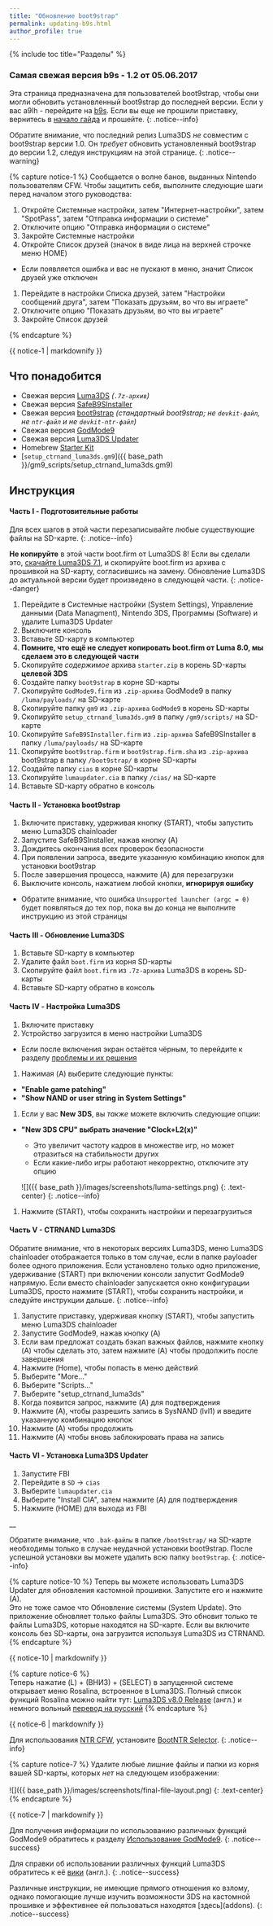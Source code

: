 ```yaml
---
title: "Обновление boot9strap"
permalink: updating-b9s.html
author_profile: true
---
```

{% include toc title="Разделы" %}

<h3>Самая свежая версия b9s - 1.2 от 05.06.2017</h3>

Эта страница предназначена для пользователей boot9strap, чтобы они могли обновить установленный boot9strap до последней версии. Если у вас a9lh - перейдите на [b9s](a9lh-to-b9s). Если вы еще не прошили приставку, вернитесь в [начало гайда](/) и прошейте. 
{: .notice--info}

Обратите внимание, что последний релиз Luma3DS *не* совместим с boot9strap версии 1.0. Он *требует* обновить установленный boot9strap до версии 1.2, следуя инструкциям на этой странице.
{: .notice--warning}

{% capture notice-1 %}
Сообщается о волне банов, выданных Nintendo пользователям CFW. Чтобы защитить себя, выполните следующие шаги перед началом этого руководства:

1. Откройте Системные настройки, затем "Интернет-настройки", затем "SpotPass", затем "Отправка информации о системе"
1. Отключите опцию "Отправка информации о системе"
1. Закройте Системные настройки
1. Откройте Список друзей (значок в виде лица на верхней строчке меню HOME)
  + Если появляется ошибка и вас не пускают в меню, значит Список друзей уже отключен
1. Перейдите в настройки Списка друзей, затем "Настройки сообщений друга", затем "Показать друзьям, во что вы играете"
1. Отключите опцию "Показать друзьям, во что вы играете"
1. Закройте Список друзей

{% endcapture %}

<div class="notice--danger">{{ notice-1 | markdownify }}</div>

## Что понадобится
<a name="what_need" />

* Свежая версия [Luma3DS](https://github.com/AuroraWright/Luma3DS/releases/latest) *(`.7z-архив`)*
* Свежая версия [SafeB9SInstaller](https://github.com/d0k3/SafeB9SInstaller/releases/latest)
* Свежая версия [boot9strap](https://github.com/SciresM/boot9strap/releases/latest) *(стандартный boot9strap; не `devkit-файл`, не `ntr-файл` и не `devkit-ntr-файл`)*
* Свежая версия [GodMode9](https://github.com/d0k3/GodMode9/releases/latest)
* Свежая версия [Luma3DS Updater](https://github.com/KunoichiZ/lumaupdate/releases/latest)
* Homebrew [Starter Kit](http://smealum.github.io/ninjhax2/starter.zip)
* [`setup_ctrnand_luma3ds.gm9`]({{ base_path }}/gm9_scripts/setup_ctrnand_luma3ds.gm9)

## Инструкция
<a name="instructions" />

#### Часть I - Подготовительные работы
<a name="part1" />

Для всех шагов в этой части перезаписывайте любые существующие файлы на SD-карте.
{: .notice--info}

**Не копируйте** в этой части boot.firm от Luma3DS 8! Если вы сделали это, [скачайте Luma3DS 7.1](https://github.com/AuroraWright/Luma3DS/releases/tag/v7.1), и скопируйте boot.firm из архива с прошивкой на SD-карту, согласившись на замену. Обновление Luma3DS до актуальной версии будет произведено в следующей части. 
{: .notice--danger}

1. Перейдите в Системные настройки (System Settings), Управление данными (Data Managment), Nintendo 3DS, Программы (Software) и удалите Luma3DS Updater
1. Выключите консоль
1. Вставьте SD-карту в компьютер
1. **Помните, что ещё не следует копировать boot.firm от Luma 8.0, мы сделаем это в следующей части**
1. Скопируйте _содержимое_ архива `starter.zip` в корень SD-карты **целевой 3DS**
1. Создайте папку `boot9strap` в корне SD-карты
1. Скопируйте `GodMode9.firm` из `.zip-архива` GodMode9 в папку `/luma/payloads/` на SD-карте
1. Скопируйте папку `gm9` из `.zip-архива` `GodMode9` в корень SD-карты
1. Скопируйте `setup_ctrnand_luma3ds.gm9` в папку `/gm9/scripts/` на SD-карте
1. Скопируйте `SafeB9SInstaller.firm` из `.zip-архива` SafeB9SInstaller в папку `/luma/payloads/` на SD-карте
1. Скопируйте `boot9strap.firm` и `boot9strap.firm.sha` из `.zip-архива` boot9strap в папку `/boot9strap/` в корне SD-карты
1. Создайте папку `cias` в корне SD-карты
1. Скопируйте `lumaupdater.cia` в папку `/cias/` на SD-карте
1. Вставьте SD-карту обратно в консоль

#### Часть II - Установка boot9strap
<a name="part2" />

1. Включите приставку, удерживая кнопку (START), чтобы запустить меню Luma3DS chainloader
1. Запустите SafeB9SInstaller, нажав кнопку (A)
1. Дождитесь окончания всех проверок безопасности
1. При появлении запроса, введите указанную комбинацию кнопок для установки boot9strap
1. После завершения процесса, нажмите (A) для перезагрузки
1. Выключите консоль, нажатием любой кнопки, **игнорируя ошибку**
  + Обратите внимание, что ошибка `Unsupported launcher (argc = 0)` будет появляться до тех пор, пока вы до конца не выполните инструкцию из этой страницы

#### Часть III - Обновление Luma3DS
<a name="part3" />

1. Вставьте SD-карту в компьютер
1. Удалите файл `boot.firm` из корня SD-карты
1. Скопируйте файл `boot.firm` из `.7z-архива` Luma3DS в корень SD-карты
1. Вставьте SD-карту обратно в консоль

#### Часть IV - Настройка Luma3DS
<a name="lumasetup" />

1. Включите приставку
1. Устройство загрузится в меню настройки Luma3DS
  + Если после включения экран остаётся чёрным, то перейдите к разделу [проблемы и их решения](troubleshooting#ts_sys_b9s)
1. Нажимая (A) выберите следующие пункты:    
  + **"Enable game patching"**
  + **"Show NAND or user string in System Settings"**
1. Если у вас **New 3DS**, вы *также* можете включить следующие опции:
  + **"New 3DS CPU" выбрать значение "Clock+L2(x)"**
    + Это увеличит частоту кадров в множестве игр, но может отразиться на стабильности других
    + Если какие-либо игры работают некорректно, отключите эту опцию
	
    ![]({{ base_path }}/images/screenshots/luma-settings.png)
	{: .text-center}
    {: .notice--info}
	
1. Нажмите (START), чтобы сохранить настройки и перезагрузиться

#### Часть V - CTRNAND Luma3DS
<a name="ctrnand" />

Обратите внимание, что в некоторых версиях Luma3DS, меню Luma3DS chainloader отображается только в том случае, если в папке payloader более одного приложения. Если установлено только одно приложение, удерживание (START) при включении консоли запустит GodMode9 напрямую. Если вместо chainloader запускается окно конфигурации Luma3DS, просто нажмите (START), чтобы сохранить настройки, и следуйте инструкции дальше.
{: .notice--info}

1. Запустите приставку, удерживая кнопку (START), чтобы запустить меню Luma3DS chainloader
1. Запустите GodMode9, нажав кнопку (A)
1. Если вам предложат создать бэкап важных файлов, нажмите кнопку (A) чтобы сделать это, затем нажмите (A) чтобы продолжить после завершения
1. Нажмите (Home), чтобы попасть в меню действий
1. Выберите "More..."
1. Выберите "Scripts..."
1. Выберите "setup_ctrnand_luma3ds"
1. Когда появится запрос, нажмите (A) для подтверждения
1. Нажмите (A), чтобы разрешить запись в SysNAND (lvl1) и введите указанную комбинацию кнопок
1. Нажмите (A) чтобы продолжить
1. Нажмите (A) чтобы вновь заблокировать права на запись

#### Часть VI - Установка Luma3DS Updater
<a name="part6" />

1. Запустите FBI
1. Перейдите в `SD` -> `cias`
1. Выберите `lumaupdater.cia`
1. Выберите "Install CIA", затем нажмите (A) для подтверждения
1. Нажмите (HOME) для выхода из FBI

__

Обратите внимание, что `.bak-файлы` в папке `/boot9strap/` на SD-карте необходимы только в случае неудачной установки boot9strap. После успешной установки вы можете удалить всю папку `boot9strap`.
{: .notice--info}

{% capture notice-10 %}
Теперь вы можете использовать Luma3DS Updater для обновления кастомной прошивки. Запустите его и нажмите (А).     
Это не тоже самое что Обновление системы (System Update). Это приложение обновляет только файлы Luma3DS.
Это обновит только те файлы Luma3DS, которые находятся на SD-карте. Если вы включите консоль без SD-карты, она загрузится используя Luma3DS из CTRNAND.    
{% endcapture %}

<div class="notice--info">{{ notice-10 | markdownify }}</div>

{% capture notice-6 %}   
Теперь нажатие (L) + (ВНИЗ) + (SELECT) в запущенной системе открывает меню Rosalina, встроенное в Luma3DS. Полный список функций Rosalina можно найти тут: [Luma3DS v8.0 Release](https://github.com/AuroraWright/Luma3DS/releases/tag/v8.0) (англ.) и немного вольный [перевод на русский](https://vk.com/3ds_cfw?w=wall-125012133_5360)
{% endcapture %}

<div class="notice--info">{{ notice-6 | markdownify }}</div>

Для использования [NTR CFW](https://github.com/44670/BootNTR/), установите [BootNTR Selector](https://gbatemp.net/threads/432911/).
{: .notice--info}

{% capture notice-7 %}
Удалите любые лишние файлы и папки из корня вашей SD-карты, которых *нет* на следующем изображении:
<br><br>
![]({{ base_path }}/images/screenshots/final-file-layout.png)
{: .text-center}
{% endcapture %}

<div class="notice--info">{{ notice-7 | markdownify }}</div>

Для получения информации по использованию различных функций GodMode9 обратитесь к разделу [Использование GodMode9](godmode9-usage).
{: .notice--success}

Для справки об использовании различных функций Luma3DS обратитесь к её [вики](https://github.com/AuroraWright/Luma3DS/wiki/Options-and-usage) (англ.).
{: .notice--success}

<a name="links" />
Различные инструкции, не имеющие прямого отношения ко взлому, однако помогающие лучше изучить возможности 3DS на кастомной прошивке и эффективнее ей пользоваться находятся [здесь](addons).
{: .notice--success}

